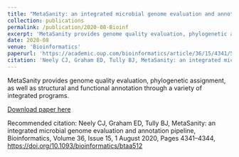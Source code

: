 ```yaml
---
title: "MetaSanity: an integrated microbial genome evaluation and annotation pipeline"
collection: publications
permalink: /publication/2020-08-Bioinf
excerpt: 'MetaSanity provides genome quality evaluation, phylogenetic assignment, as well as structural and functional annotation through a variety of integrated programs.'
date: 2020-08
venue: 'Bioinformatics'
paperurl: 'https://academic.oup.com/bioinformatics/article/36/15/4341/5840471'
citation: 'Neely CJ, Graham ED, Tully BJ, MetaSanity: an integrated microbial genome evaluation and annotation pipeline, Bioinformatics, Volume 36, Issue 15, 1 August 2020, Pages 4341–4344, https://doi.org/10.1093/bioinformatics/btaa512'
---
```

MetaSanity provides genome quality evaluation, phylogenetic assignment, as well as structural and functional annotation through a variety of integrated programs.

[Download paper here](https://mra.asm.org/content/8/39/e00995-19)

Recommended citation: Neely CJ, Graham ED, Tully BJ, MetaSanity: an integrated microbial genome evaluation and annotation pipeline, Bioinformatics, Volume 36, Issue 15, 1 August 2020, Pages 4341–4344, https://doi.org/10.1093/bioinformatics/btaa512
